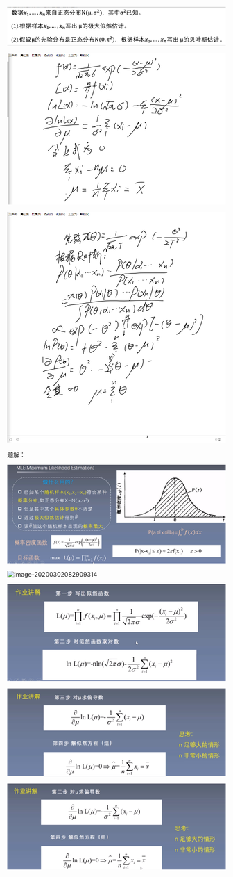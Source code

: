 ![image-20200301175758094](img\image-20200301175758094.png)

![](img\image-20200302084104194.png)

![image-20200301182600827](img\image-20200301182600827.png)

题解：

![image-20200302082810560](img\image-20200302082810560.png)

![image-20200302082909314](C:\Users\mozio\AppData\Roaming\Typora\typora-user-images\image-20200302082909314.png)

![img](img\image-20200302082931449.png)

![image-20200302082947561](img\image-20200302082947561.png)

![image-20200302083211575](img\image-20200302083211575.png)